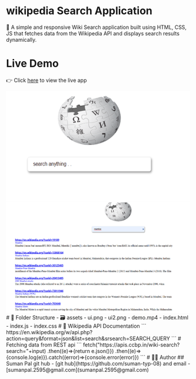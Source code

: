 # wikipedia Search Application
🚀 A simple and responsive Wiki Search application built using HTML, CSS, JS that fetches data from the Wikipedia API and displays search results dynamically.
# Live Demo
👉 Click [here](https://vercel.com/new?onboarding=true) to view the live app 

<img src="assets/ui.png" height="300px" width="500px"/>
<img src="assets/ui2.png" height="300px" width="500px"/>
# 📁 Folder Structure
- 🗃️ assets
  - ui.png
  - ui2.png
  - demo.mp4
- index.html
- index.js
- index.css
# 📌 Wikipedia API Documentation
```
https://en.wikipedia.org/w/api.php?action=query&format=json&list=search&srsearch=SEARCH_QUERY
```
# Fetching data from REST api
```
 fetch("https://apis.ccbp.in/wiki-search?search="+input)
.then((e)=>{return e.json()})
.then((e)=>{console.log(e)}).catch((error)=>{console.error(error)})
```
# 👨‍💻 Author
## Suman Pal
git hub - [git hub](https://github.com/suman-typ-08) and email -  [sumanpal.2595@gmail.com](sumanpal.2595@gmail.com)
